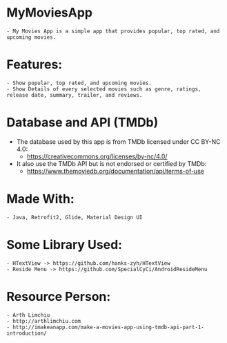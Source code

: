 # MyMoviesApp
  	- My Movies App is a simple app that provides popular, top rated, and upcoming movies.

# Features:
	- Show popular, top rated, and upcoming movies.
	- Show Details of every selected movies such as genre, ratings, release date, summary, trailer, and reviews.

# Database and API (TMDb)
  - The database used by this app is from TMDb licensed under CC BY-NC 4.0:
	- https://creativecommons.org/licenses/by-nc/4.0/
  - It also use the TMDb API but is not endorsed or certified by TMDb:
	- https://www.themoviedb.org/documentation/api/terms-of-use
	
# Made With:
	- Java, Retrofit2, Glide, Material Design UI
	
# Some Library Used:
	- HTextView -> https://github.com/hanks-zyh/HTextView
	- Reside Menu -> https://github.com/SpecialCyCi/AndroidResideMenu
	
# Resource Person: 
	- Arth Limchiu
	- http://arthlimchiu.com
	- http://imakeanapp.com/make-a-movies-app-using-tmdb-api-part-1-introduction/

